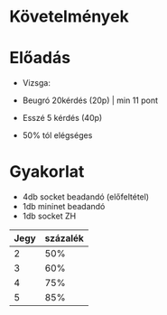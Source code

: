 # Követelmények

# Előadás

- Vizsga:
- Beugró 20kérdés (20p) | min 11 pont
- Esszé 5 kérdés (40p)

- 50% tól elégséges

# Gyakorlat

- 4db socket beadandó (előfeltétel)
- 1db mininet beadandó
- 1db socket ZH 

| Jegy | százalék  |
|---|-----|
| 2 | 50%  |
| 3 | 60%  |
| 4 | 75%  |
| 5 | 85% |